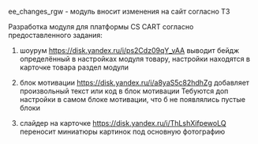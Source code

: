 ﻿ee_changes_rgw - модуль вносит изменения на сайт согласно ТЗ

Разработка модуля для платформы CS CART согласно предоставленного задания:

1) шоурум https://disk.yandex.ru/i/ps2Cdz09qY_vAA выводит бейдж определённый в настройках модуля товару, настройки находятся в карточке товара раздел модули

2) блок мотивации https://disk.yandex.ru/i/a8yaS5c82hdhZg добавляет произвольный текст или код в блок мотивации
Тебуются доп настройки в самом блоке мотивации, что б не появлялись пустые блоки
<script>
			var block_item_id = "{$block.block_id}_7";
			if ($("#ab__mb_id_" + block_item_id).text().length <= 5) {
				$("#sw_ab__mb_id_" + block_item_id).parent().hide();
			}console.log("#ab__mb_id_" + block_item_id, $("#ab__mb_id_" + block_item_id).text().length);
	</script>

3) слайдер на карточке https://disk.yandex.ru/i/ThLshXifpewoLQ переносит миниатюры картинок под основную фотографию